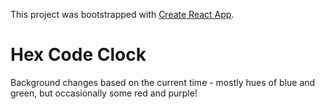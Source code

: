 This project was bootstrapped with [Create React App](https://github.com/facebook/create-react-app).

# Hex Code Clock

Background changes based on the current time - mostly hues of blue and green, but occasionally some red and purple!
